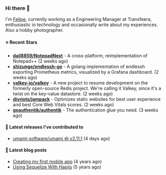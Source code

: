 ### Hi there 👋

I'm [Felipe](https://felipe.im), currently working as a Engineering Manager at Transfeera, enthusiastic in technology and occasionally write about my experiences. Also a hobby photographer.

#### ⭐ Recent Stars
- **[dail8859/NotepadNext](https://github.com/dail8859/NotepadNext)** - A cross-platform, reimplementation of Notepad&#43;&#43; (2 weeks ago)
- **[shizunge/endlessh-go](https://github.com/shizunge/endlessh-go)** - A golang implementation of endlessh exporting Prometheus metrics, visualized by a Grafana dashboard. (2 weeks ago)
- **[valkey-io/valkey](https://github.com/valkey-io/valkey)** - A new project to resume development on the formerly open-source Redis project. We&#39;re calling it Valkey, since it&#39;s a twist on the key-value datastore. (2 weeks ago)
- **[divriots/jampack](https://github.com/divriots/jampack)** - Optimizes static websites for best user experience and best Core Web Vitals scores. (2 weeks ago)
- **[goauthentik/authentik](https://github.com/goauthentik/authentik)** - The authentication glue you need. (3 weeks ago)

#### 🚀 Latest releases I've contributed to


- [umami-software/umami @ v2.11.1](https://github.com/umami-software/umami/releases/tag/v2.11.1) (4 days ago)

#### 📄 Latest blog posts
- [Creating my first mobile app](https://felipe.im/posts/creating-my-first-mobile-app/) (4 years ago)
- [Using Sequelize With Hapijs](https://felipe.im/posts/using-sequelize-with-hapijs/) (5 years ago)